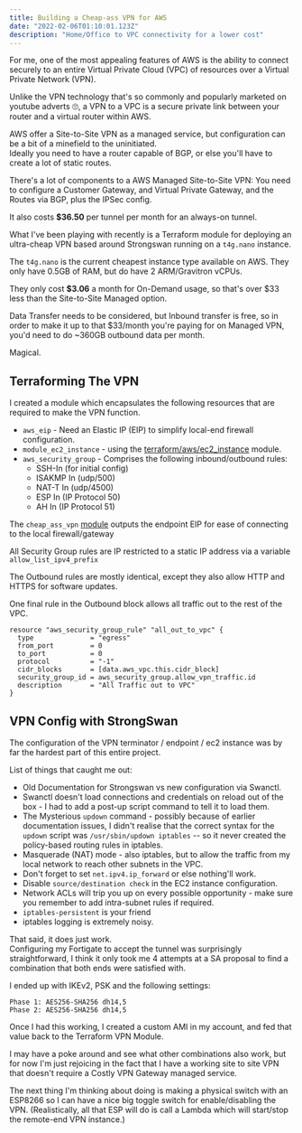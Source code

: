 ```yaml
---
title: Building a Cheap-ass VPN for AWS 
date: "2022-02-06T01:10:01.123Z"
description: "Home/Office to VPC connectivity for a lower cost"
---
```


For me, one of the most appealing features of AWS is the ability to connect securely to an entire Virtual Private Cloud (VPC) of resources over a Virtual Private Network (VPN).  

Unlike the VPN technology that's so commonly and popularly marketed on youtube adverts 🙄, a VPN to a VPC is a secure private link between your router and a virtual router within AWS.

AWS offer a Site-to-Site VPN as a managed service, but configuration can be a bit of a minefield to the uninitiated.  
Ideally you need to have a router capable of BGP, or else you'll have to create a lot of static routes. 

There's a lot of components to a AWS Managed Site-to-Site VPN: You need to configure a Customer Gateway, and Virtual Private Gateway, and the Routes via BGP, plus the IPSec config. 

It also costs **$36.50** per tunnel per month for an always-on tunnel.

What I've been playing with recently is a Terraform module for deploying an ultra-cheap VPN based around Strongswan running on a `t4g.nano` instance.

The `t4g.nano` is the current cheapest instance type available on AWS. They only have 0.5GB of RAM, but do have 2 ARM/Gravitron vCPUs.

They only cost **$3.06** a month for On-Demand usage, so that's over $33 less than the Site-to-Site Managed option.

Data Transfer needs to be considered, but Inbound transfer is free, so in order to make it up to that $33/month you're paying for on Managed VPN, you'd need to do ~360GB outbound data per month.

Magical.

## Terraforming The VPN
I created a module which encapsulates the following resources that are required to make the VPN function. 
* `aws_eip` - Need an Elastic IP (EIP) to simplify local-end firewall configuration. 
* `module_ec2_instance` - using the [terraform/aws/ec2_instance](https://registry.terraform.io/modules/terraform-aws-modules/ec2-instance/aws/latest) module.
* `aws_security_group` - Comprises the following inbound/outbound rules:
  * SSH-In (for initial config) 
  * ISAKMP In (udp/500)
  * NAT-T In (udp/4500)
  * ESP In (IP Protocol 50)
  * AH In (IP Protocol 51)

The `cheap_ass_vpn` [module](https://github.com/tomoconnor/cheap-ass-vpn) outputs the endpoint EIP for ease of connecting to the local firewall/gateway

All Security Group rules are IP restricted to a static IP address via a variable `allow_list_ipv4_prefix`

The Outbound rules are mostly identical, except they also allow HTTP and HTTPS for software updates.

One final rule in the Outbound block allows all traffic out to the rest of the VPC. 
```hcl
resource "aws_security_group_rule" "all_out_to_vpc" {
  type              = "egress"
  from_port         = 0
  to_port           = 0
  protocol          = "-1"
  cidr_blocks       = [data.aws_vpc.this.cidr_block]
  security_group_id = aws_security_group.allow_vpn_traffic.id
  description       = "All Traffic out to VPC"
}
```

## VPN Config with StrongSwan
The configuration of the VPN terminator / endpoint / ec2 instance was by far the hardest part of this entire project. 

List of things that caught me out:
* Old Documentation for Strongswan vs new configuration via Swanctl. 
* Swanctl doesn't load connections and credentials on reload out of the box - I had to add a post-up script command to tell it to load them.
* The Mysterious `updown` command - possibly because of earlier documentation issues, I didn't realise that the correct syntax for the `updown` script was `/usr/sbin/updown iptables` -- so it never created the policy-based routing rules in iptables. 
* Masquerade (NAT) mode - also iptables, but to allow the traffic from my local network to reach other subnets in the VPC.
* Don't forget to set `net.ipv4.ip_forward` or else nothing'll work.
* Disable `source/destination check` in the EC2 instance configuration.
* Network ACLs will trip you up on every possible opportunity - make sure you remember to add intra-subnet rules if required. 
* `iptables-persistent` is your friend
* iptables logging is extremely noisy. 

That said, it does just work.  
Configuring my Fortigate to accept the tunnel was surprisingly straightforward, I think it only took me 4 attempts at a SA proposal to find a combination that both ends were satisfied with.  

I ended up with IKEv2, PSK and the following settings:
```
Phase 1: AES256-SHA256 dh14,5
Phase 2: AES256-SHA256 dh14,5
```
Once I had this working, I created a custom AMI in my account, and fed that value back to the Terraform VPN Module. 

I may have a poke around and see what other combinations also work, but for now I'm just rejoicing in the fact that I have a working site to site VPN that doesn't require a Costly VPN Gateway managed service.

The next thing I'm thinking about doing is making a physical switch with an ESP8266 so I can have a nice big toggle switch for enable/disabling the VPN. (Realistically, all that ESP will do is call a Lambda which will start/stop the remote-end VPN instance.)